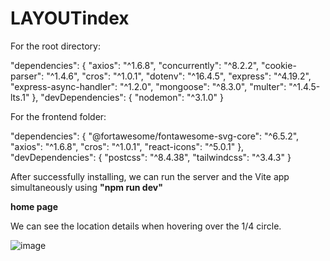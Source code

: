 ﻿# LAYOUTindex
For the root directory:

"dependencies": {
    "axios": "^1.6.8",
    "concurrently": "^8.2.2",
    "cookie-parser": "^1.4.6",
    "cros": "^1.0.1",
    "dotenv": "^16.4.5",
    "express": "^4.19.2",
    "express-async-handler": "^1.2.0",
    "mongoose": "^8.3.0",
    "multer": "^1.4.5-lts.1"
},
"devDependencies": {
    "nodemon": "^3.1.0"
}

For the frontend folder:

"dependencies": {
    "@fortawesome/fontawesome-svg-core": "^6.5.2",
    "axios": "^1.6.8",
    "cros": "^1.0.1",
    "react-icons": "^5.0.1"
},
"devDependencies": {
    "postcss": "^8.4.38",
    "tailwindcss": "^3.4.3"
}

After successfully installing, we can run the server and the Vite app simultaneously using **"npm run dev"**

**home page**

We can see the location details when hovering over the 1/4 circle.

![image](https://github.com/mohammaduamhar/LAYOUTindex/assets/111201065/0af8c9e0-4fd2-4b8f-ae36-a746644df04b)






